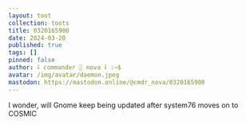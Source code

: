 ```yaml
---
layout: toot
collection: toots
title: 0320165900
date: 2024-03-20
published: true
tags: []
pinned: false
author: ⸸ commander ░ nova ⸸ :~$
avatar: /img/avatar/daemon.jpeg
mastodon: https://mastodon.online/@cmdr_nova/0320165900
---
```


I wonder, will Gnome keep being updated after system76 moves on to COSMIC

